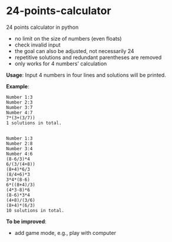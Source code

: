 # 24-points-calculator

24 points calculator in python

* no limit on the size of numbers (even floats)
* check invalid input
* the goal can also be adjusted, not necessarily 24
* repetitive solutions and redundant parentheses are removed
* only works for 4 numbers' calculation

**Usage**: Input 4 numbers in four lines and solutions will be printed.

**Example**:

```
Number 1:3
Number 2:3
Number 3:7
Number 4:7
7*(3+(3/7))
1 solutions in total.


Number 1:3
Number 2:8
Number 3:4
Number 4:6
(8-6/3)*4
6/(3/(4+8))
(8+4)*6/3
(8/4+6)*3
3*4*(8-6)
6*((8+4)/3)
(4*3-8)*6
(8-6)*3*4
(4+8)/(3/6)
(8+4)*(6/3)
10 solutions in total.
```

**To be improved**:

* add game mode, e.g., play with computer

